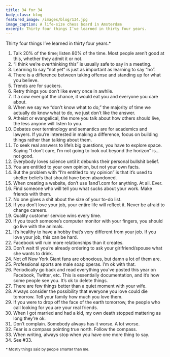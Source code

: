 ```yaml
---
title: 34 for 34
body_class: blog
featured_image: /images/blog/134.jpg
image_caption: A life-size chess board in Amsterdam
excerpt: Thirty four things I’ve learned in thirty four years.
---
```


Thirty four things I’ve learned in thirty four years.&#42;

1. Talk 20% of the time; listen 80% of the time. Most people aren’t good at this, whether they admit it or not.
2. “I think we’re overthinking this” is usually safe to say in a meeting.
3. Learning to say “not yet” is just as important as learning to say “no”.
4. There is a difference between taking offense and standing up for what you believe.
5. Trends are for suckers.
6. Retry things you don’t like every once in awhile.
7. If a cow ever got the chance, it would eat you and everyone you care about.
8. When we say we “don’t know what to do,” the majority of time we actually do know what to do, we just don’t like the answer.
9. Atheist or evangelical, the more you talk about how others should live, the less anyone will listen to you.
10. Debates over terminology and semantics are for academics and lawyers. If you’re interested in making a difference, focus on building things rather than talking about them.
11. To seek real answers to life’s big questions, you have to explore space. Saying “I don’t care, I’m not going to look out beyond the horizon” is... not good.
12. Everybody loves science until it debunks their personal bullshit belief.
13. You are entitled to your own opinion, but not your own facts.
14. But the problem with “I’m entitled to my opinion” is that it’s used to shelter beliefs that should have been abandoned.
15. When creating a website, don’t use 1and1.com for anything. At all. Ever.
16. Find someone who will tell you what sucks about your work. Make friends with them.
17. No one gives a shit about the size of your to-do list.
18. If you don’t love your job, your entire life will reflect it. Never be afraid to change careers.
19. Quality customer service wins every time.
20. If you touch someone’s computer monitor with your fingers, you should go live with the animals.
21. It’s healthy to have a hobby that’s very different from your job. If you love your job, this can be hard.
22. Facebook will ruin more relationships than it creates.
23. Don’t wait til you’re already ordering to ask your girlfriend/spouse what she wants to drink.
24. Not _all_ New York Giant fans are obnoxious, but damn a lot of them are.
25. Professional sports are male soap operas. I’m ok with that.
26. Periodically go back and read everything you’ve posted this year on Facebook, Twitter, etc. This is essentially documentation, and it’s how some people see you. It’s ok to delete things.
27. There are few things better than a quiet moment with your wife.
28. Always consider the possibility that everyone you love could die tomorrow. Tell your family how much you love them.
29. If you were to drop off the face of the earth tomorrow, the people who call looking for you are your real friends.
30. When I got married and had a kid, my own death stopped mattering as long they’re ok.
31. Don’t complain. Somebody always has it worse. A lot worse.
32. Fear is a compass pointing true north. Follow the compass.
33. When writing, always stop when you have one more thing to say.
34. See #33.

<small>&#42; Mostly things said by people smarter than me.</small>
